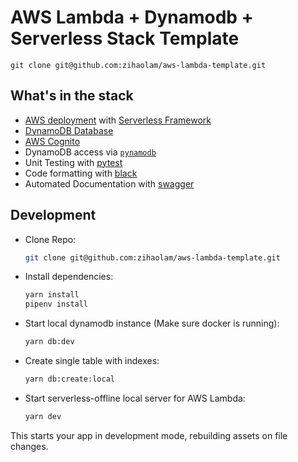 # AWS Lambda + Dynamodb + Serverless Stack Template

```
git clone git@github.com:zihaolam/aws-lambda-template.git
```

## What's in the stack

-   [AWS deployment](https://aws.com) with [Serverless Framework](https://www.serverless.com/)
-   [DynamoDB Database](https://aws.amazon.com/dynamodb/)
-   [AWS Cognito](https://aws.amazon.com/cognito/)
-   DynamoDB access via [`pynamodb`](https://github.com/pynamodb/PynamoDB)
-   Unit Testing with [pytest](https://docs.pytest.org/en/7.2.x/)
-   Code formatting with [black](https://pypi.org/project/black/#:~:text=Black%20is%20the%20uncompromising%20Python,energy%20for%20more%20important%20matters.)
-   Automated Documentation with [swagger](https://swagger.io/)

## Development

-   Clone Repo:

    ```sh
    git clone git@github.com:zihaolam/aws-lambda-template.git
    ```

-   Install dependencies:

    ```sh
    yarn install
    pipenv install
    ```

-   Start local dynamodb instance (Make sure docker is running):

    ```sh
    yarn db:dev
    ```

-   Create single table with indexes:

    ```sh
    yarn db:create:local
    ```

-   Start serverless-offline local server for AWS Lambda:

    ```sh
    yarn dev
    ```

This starts your app in development mode, rebuilding assets on file changes.
